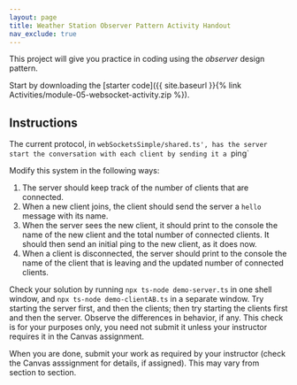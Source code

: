 ```yaml
---
layout: page
title: Weather Station Observer Pattern Activity Handout
nav_exclude: true
---
```


This project will give you practice in coding using the *observer* design pattern. 

Start by downloading the [starter code]({{ site.baseurl }}{% link Activities/module-05-websocket-activity.zip %}).

## Instructions
The current protocol, in `webSocketsSimple/shared.ts', has the server start the conversation with each client by sending it a `ping`

Modify this system in the following ways:

1. The server should keep track of the number of clients that are connected.
2. When a new client joins, the client should send the server a `hello` message with its name.
3. When the server sees the new client, it should print to the console the name of the new client and the total number of connected clients. It should then send an initial ping to the new client, as it does now.
4. When a client is disconnected, the server should print to the console the name of the client that is leaving and the updated number of connected clients.

Check your solution by running `npx ts-node demo-server.ts` in one shell window, and `npx ts-node demo-clientAB.ts` in a separate window.  Try starting the server first, and then the clients; then try starting the clients first and then the server. Observe the differences in behavior, if any. This check is for your purposes only, you need not submit it unless your instructor requires it in the Canvas assignment.

When you are done, submit your work as required by your instructor (check the Canvas asssignment for details, if assigned). This may vary from section to section.